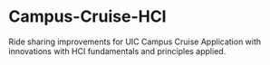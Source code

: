 # Campus-Cruise-HCI
Ride sharing improvements for UIC Campus Cruise Application with innovations with HCI fundamentals and principles applied.
